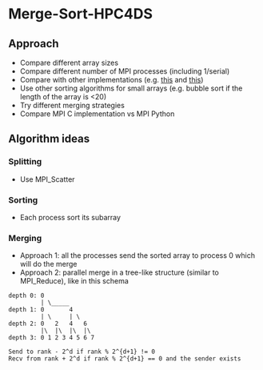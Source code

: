 # Merge-Sort-HPC4DS

## Approach

* Compare different array sizes
* Compare different number of MPI processes (including 1/serial)
* Compare with other implementations (e.g. [this](https://github.com/pouyarz/Parallel--Merge-Sort-Using-MPI) and [this](https://github.com/GlenGGG/FastParallelMergeSort))
* Use other sorting algorithms for small arrays (e.g. bubble sort if the length of the array is <20)
* Try different merging strategies
* Compare MPI C implementation vs MPI Python

## Algorithm ideas

### Splitting

* Use MPI_Scatter

### Sorting

* Each process sort its subarray

### Merging

* Approach 1: all the processes send the sorted array to process 0 which will do the merge
* Approach 2: parallel merge in a tree-like structure (similar to MPI_Reduce), like in this schema
 
 ```
 depth 0: 0
          | \_____
 depth 1: 0       4
          | \     | \
 depth 2: 0   2   4   6
          |\  |\  |\  |\
 depth 3: 0 1 2 3 4 5 6 7
 
 Send to rank - 2^d if rank % 2^{d+1} != 0
 Recv from rank + 2^d if rank % 2^{d+1} == 0 and the sender exists
 ```
 
 
